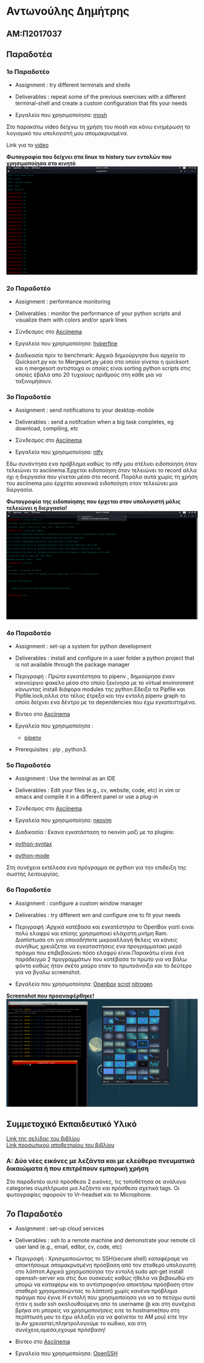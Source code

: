 # Αντωνούλης Δημήτρης

## ΑΜ:Π2017037

## Παραδοτέα

### 1ο Παραδοτέο


* Assignment : try different terminals and shells

* Deliverables : repeat some of the previous exercises with a different terminal-shell and create a custom configuration that fits your needs

* Εργαλεία που χρησιμοποίησα: [mosh](https://mosh.org/)

Στο παρακάτω video δείχνω τη χρήση του mosh και κάνω ενημέρωση το λογισμικό του υπολογιστή μου απομακρυσμένα.

Link για το [video](https://vimeo.com/user111293037/review/402312386/61dbedc09d#)

**Φωτογραφία που δείχνει στα linux το history των εντολών που χρησιμοποίησα στο κινητό**<br/>
![mosh](images/uploadphoto.png)

### 2ο Παραδοτέο

* Assignment : performance monitoring

* Deliverables : monitor the performance of your python scripts and visualize them with colors and/or spark lines

* Σύνδεσμος στο [Asciinema](https://asciinema.org/a/9TcbaFQcZHnEK855VtqcsmwBd)

* Εργαλεία που χρησιμοποίησα: [hyperfine](https://github.com/sharkdp/hyperfine)

* Διαδικασία πρίν το benchmark: Αρχικά δημιούργησα δυο αρχεία το Quicksort.py και το Mergesort.py μέσα στα οποία γίνεται η quicksort και η mergesort αντιστοιχα οι οποίες είναι sorting python scripts στις οποίες έβαλα απο 20 τυχαίους αριθμούς στη κάθε μια να ταξινομήσουν.


### 3ο Παραδοτέο


* Assignment : send notifications to your desktop-mobile

* Deliverables : send a notifcation when a big task completes, eg download, compiling, etc

* Σύνδεσμος στο [Asciinema](https://asciinema.org/a/EKCSx7UjeCXxRdcCjQcxwL2hz)

* Εργαλεία που χρησιμοποίησα: [ntfy](https://github.com/dschep/ntfy/)

Εδω συνάντησα ενα πρόβλημα καθώς το ntfy μου στέλνει ειδοποίηση όταν τελειώνει το asciinema.Έρχεται ειδοποίηση όταν τελειώνει το record αλλα όχι η διεργασία που γίνεται μέσα στο record. Παρόλα αυτά χωρίς τη χρήση του asciinema μου έρχεται κανονικά ειδοποίηση οταν τελειώνει μια διεργασία.

**Φωτογραφία της ειδοποίησης που έρχεται στον υπολογιστή μόλις τελειώνει η διεργασία!**<br/>
 ![ntfy](images/ntfyy.png)


### 4ο Παραδοτέο

* Assignment : set-up a system for python development

* Deliverables : install and configure in a user folder a python project that is not available through the package manager

* Περιγραφή : Πρώτα εγκατέστησα το pipenv , δημιούρησα έναν καινούργιο φακελο μέσα στο οποίο ξεκίνησα με το virtual environment κάνωντας install διάφορα modules της python.Εδειξα τα Pipfile και Pipfile.lock,αλλα στο τέλος έτρεξα και την εντολή pipenv graph το οποίο δείχνει ενα δέντρο με τα dependencies που έχω εγκατεστημένα.

* Βίντεο στο [Asciinema](https://asciinema.org/a/jpmkb4biALfR7kjU7bJZrnnD3) 

* Εργαλεία που χρησιμοποίησα :
    * [pipenv](https://github.com/pypa/pipenv "pipenv")
   
* Prerequisites : pip , python3.

### 5ο Παραδοτέο

* Assignment : Use the terminal as an IDE

* Deliverables : Edit your files (e.g., cv, website, code, etc) in vim or emacs and compile it in a different panel or use a plug-in

* Σύνδεσμος στο [Asciinema](https://asciinema.org/a/Eu65QYKyfDuMGNqq7FZib8v5Q)

* Εργαλεία που χρησιμοποίησα: [neovim](https://github.com/neovim/neovim)

* Διαδικασία : Εκανα εγκατάσταση το neovim μαζι με τα plugins:

 * [python-syntax](https://github.com/vim-python/python-syntax "python-syntax")
 * [python-mode](https://github.com/python-mode/python-mode "python-mode")

 Στη συνέχεια εκτέλεσα ενα πρόγραμμα σε python για την επιδειξη της σωστής λειτουργίας.
 
 ### 6ο Παραδοτέο


* Assignment : configure a custom window manager

* Deliverables : try different wm and configure one to fit your needs

* Περιγραφή :Αρχικά κατέβασα και εγκατέστησα το OpenBox γιατί ειναι πολύ ελαφρύ και επίσης χρησιμοποιεί ελάχιστη μνήμη Ram. Διαπίστωσα οτι για οποιαδήποτε μικροαλλαγή θελεις να κάνεις συνήθως χρειάζεται να εγκαταστήσεις ενα προγραμματακι μικρό πράγμα που επιβεβαιώνει πόσο ελαφρύ είναι.Παρακάτω είναι ένα παράδειγμα 2 προγραμμάτων που κατέβασα το πρώτο για να βάλω φόντο καθώς ήταν σκέτο μαύρο οταν το πρωτοάνοιξα και το δεύτερο για να βγαλω screenshot.

* Εργαλεία που χρησιμοποίησα: 
[Openbox](http://openbox.org/wiki/Main_Page)
[scrot](https://github.com/dreamer/scrot)
[nitrogen](https://github.com/l3ib/nitrogen)

**Screenshot που προαναφέρθηκε!**<br/>
 ![Openbox](images/1234.png)

    

## Συμμετοχικό Εκπαιδευτικό Υλικό

[Link της σελίδας του βιβλίου](https://dimitrisantonoulis.netlify.com/)</br>
[Link προσωπικού αποθετηρίου του βιβλίου](https://github.com/DimitrisAntonoulis/gr)

### A: Δύο νέες εικόνες με λεζάντα και με ελεύθερα πνευματικά δικαιώματα ή που επιτρέπουν εμπορική χρήση
Στο παραδοτέο αυτό πρόσθεσα 2 εικόνες, τις τοποθέτησα σε ανάλογα categories συμπλήρωσα μια λεζάντα και πρόσθεσα σχετικά tags. Οι φωτογραφίες αφορούν το Vr-headset και το Microphone.

## 7ο Παραδοτέο

* Assignment : set-up cloud services

* Deliverables : ssh to a remote machine and demonstrate your remote cli user land (e.g., email, editor, cv, code, etc)

* Περιγραφή : Χρησιμοποιώντας το SSH(secure shell) καταφέραμε να αποκτήσουμε απομακρυσμένη πρόσβαση από τον σταθερό υπολογιστή στο λάπτοπ.Αρχικά χρησιμοποίησα την εντολή sudo apt-get install openssh-server και στις δυο συσκευές καθώς ήθελα να βεβαιωθώ οτι μπορώ να καταφέρω και το αντίστροφο(να αποκτήσω πρόσβαση στον σταθερό χρησιμοποιώντας το λάπτοπ) χωρίς κανένα πρόβλημα πράγμα που έγινε.Η εντολή που χρησιμοποίησα για να το πετύχω αυτό ήταν η sudo ssh ακολουθούμενη απο το username @ και στη συνέχεια βρήκα οτι μπορείς να χρησιμοποιήσεις ειτε το hostname(που στη περίπτωσή μου το έχω αλλαξει για να φαίνεται το ΑΜ μου) είτε την ip.Αν χρειαστεί,πληκτρολογούμε το κωδικο, και στη συνέχεια,αμεσα,εχουμε πρόσβαση!


* Βίντεο στο [Asciinema](https://asciinema.org/a/3nYiwpO2xsrGuURshEzlRuq4X) 

* Εργαλεία που χρησιμοποίησα: 
[OpenSSH](https://www.openssh.com/)

